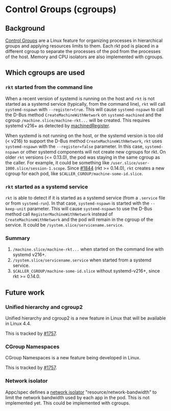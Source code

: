 # Control Groups (cgroups)

## Background

[Control Groups](https://www.kernel.org/doc/Documentation/cgroups/cgroups.txt) are a Linux feature for organizing processes in hierarchical groups and applying resources limits to them. Each rkt pod is placed in a different cgroup to separate the processes of the pod from the processes of the host. Memory and CPU isolators are also implemented with cgroups.

## Which cgroups are used

### `rkt` started from the command line

When a recent version of systemd is running on the host and `rkt` is not started as a systemd service (typically, from the command line), `rkt` will call `systemd-nspawn` with `--register=true`. This will cause `systemd-nspawn` to call the D-Bus method `CreateMachineWithNetwork` on `systemd-machined` and the cgroup `/machine.slice/machine-rkt...` will be created. This requires systemd v216+ as detected by [machinedRegister](https://github.com/coreos/rkt/blob/master/stage1/init/init.go#L161).

When systemd is not running on the host, or the systemd version is too old (< v216) to support the D-Bus method `CreateMachineWithNetwork`, `rkt` uses `systemd-nspawn` with the `--register=false` parameter. In this case, `systemd-nspawn` or other systemd components will not create new cgroups for rkt. On older `rkt` versions (<= 0.13.0), the pod was staying in the same cgroup as the caller. For example, it could be something like `/user.slice/user-1000.slice/session-1.scope`. Since [#1844](https://github.com/coreos/rkt/pull/1844) (rkt >= 0.14.0), `rkt` creates a new cgroup for each pod, like `$CALLER_CGROUP/machine-some-id.slice`.

### `rkt` started as a systemd service

`rkt` is able to detect if it is started as a systemd service (from a `.service` file or from `systemd-run`). In that case, `systemd-nspawn` is started with the `--keep-unit` parameter. This will cause `systemd-nspawn` to use the D-Bus method call `RegisterMachineWithNetwork` instead of `CreateMachineWithNetwork` and the pod will remain in the cgroup of the service. It could be `/system.slice/servicename.service`.

### Summary

1. `/machine.slice/machine-rkt...` when started on the command line with systemd v216+.
2. `/system.slice/servicename.service` when started from a systemd service.
3. `$CALLER_CGROUP/machine-some-id.slice` without systemd-v216+, since rkt >= 0.14.0.

## Future work

### Unified hierarchy and cgroup2

Unified hierarchy and cgroup2 is a new feature in Linux that will be available in Linux 4.4.

This is tracked by [#1757](https://github.com/coreos/rkt/issues/1757).

### CGroup Namespaces

CGroup Namespaces is a new feature being developed in Linux.

This is tracked by [#1757](https://github.com/coreos/rkt/issues/1757).

### Network isolator

Appc/spec defines a [network isolator](https://github.com/appc/spec/blob/master/spec/ace.md#resourcenetwork-bandwidth) "resource/network-bandwidth" to limit the network bandwidth used by each app in the pod.
This is not implemented yet.
This could be implemented with cgroups.

